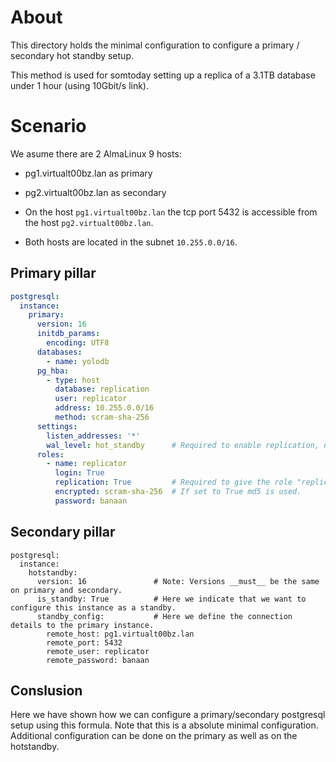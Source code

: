 # About

This directory holds the minimal configuration to configure a primary / secondary hot standby setup.


This method is used for somtoday setting up a replica of a 3.1TB database under
1 hour (using 10Gbit/s link).

# Scenario
We asume there are 2 AlmaLinux 9 hosts:

  - pg1.virtualt00bz.lan as primary
  - pg2.virtualt00bz.lan as secondary

- On the host `pg1.virtualt00bz.lan` the tcp port 5432 is accessible from the host `pg2.virtualt00bz.lan`.
- Both hosts are located in the subnet `10.255.0.0/16`.

## Primary pillar
```yaml
postgresql:
  instance:
    primary:
      version: 16
      initdb_params:
        encoding: UTF8
      databases:
        - name: yolodb
      pg_hba:
        - type: host
          database: replication
          user: replicator
          address: 10.255.0.0/16
          method: scram-sha-256
      settings:
        listen_addresses: '*'
        wal_level: hot_standby      # Required to enable replication, needs restart if changed on existing instance.
      roles:
        - name: replicator
          login: True
          replication: True         # Required to give the role "replicator" replication rights. 
          encrypted: scram-sha-256  # If set to True md5 is used.
          password: banaan
```

## Secondary pillar
```
postgresql:
  instance:
    hotstandby:
      version: 16               # Note: Versions __must__ be the same on primary and secondary.
      is_standby: True          # Here we indicate that we want to configure this instance as a standby.
      standby_config:           # Here we define the connection details to the primary instance.
        remote_host: pg1.virtualt00bz.lan
        remote_port: 5432
        remote_user: replicator
        remote_password: banaan
```

## Conslusion

Here we have shown how we can configure a primary/secondary postgresql setup using this formula.
Note that this is a absolute minimal configuration. Additional configuration can be done on the
primary as well as on the hotstandby.
